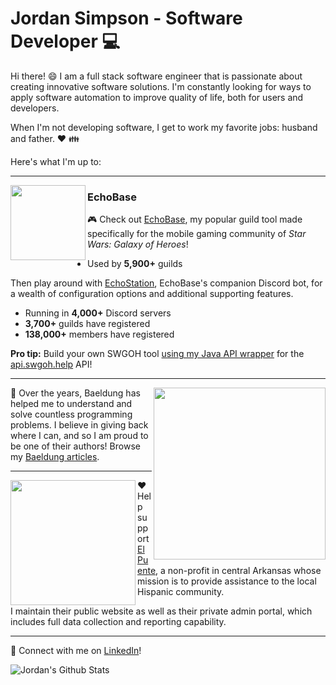 # Jordan Simpson - Software Developer :computer:

Hi there! :smile: I am a full stack software engineer that is passionate about creating innovative software solutions. I'm constantly looking for ways to apply software automation to improve quality of life, both for users and developers.

When I'm not developing software, I get to work my favorite jobs: husband and father. :heart: :family:

Here's what I'm up to:

---

[<img width="120" align='left' src="https://echobase.app/images/icon/ms-icon-150x150.png">](https://echobase.app)

### EchoBase

:video_game: Check out [EchoBase](https://echobase.app), my popular guild tool made specifically for the mobile gaming community of *Star Wars: Galaxy of Heroes*!

* Used by **5,900+** guilds

Then play around with [EchoStation](https://discordapp.com/api/oauth2/authorize?client_id=416767534528987137&scope=bot&permissions=805829696), EchoBase's companion Discord bot, for a wealth of configuration options and additional supporting features.

* Running in **4,000+** Discord servers
* **3,700+** guilds have registered
* **138,000+** members have registered

**Pro tip:** Build your own SWGOH tool [using my Java API wrapper](https://github.com/j0rdanit0/api-swgoh-help) for the [api.swgoh.help](https://api.swgoh.help) API!

---

[<img width="275" align='right' src="https://www.baeldung.com/wp-content/themes/baeldung/icon/logo.svg">](https://www.baeldung.com/author/jordansimpson/)

:seedling: Over the years, Baeldung has helped me to understand and solve countless programming problems. I believe in giving back where I can, and so I am proud to be one of their authors! Browse my [Baeldung articles](https://www.baeldung.com/author/jordansimpson/).

---

[<img width="200" align='left' src="https://elpuentesearcy.org/images/logo_en.png">](https://elpuentesearcy.org)

:heart: Help support [El Puente](https://elpuentesearcy.org), a non-profit in central Arkansas whose mission is to provide assistance to the local Hispanic community.

I maintain their public website as well as their private admin portal, which includes full data collection and reporting capability.

---

:link: Connect with me on [LinkedIn](https://www.linkedin.com/in/jordan-simpson-dev/)!


![Jordan's Github Stats](https://github-readme-stats.vercel.app/api?username=j0rdanit0&show_icons=true&theme=nord&count_private=true)

<!--

Emoji cheatsheet: https://www.webfx.com/tools/emoji-cheat-sheet/
Markdown cheatsheet: https://guides.github.com/pdfs/markdown-cheatsheet-online.pdf

Dynamic readme content example via Github Actions: https://github.com/simonw

-->
